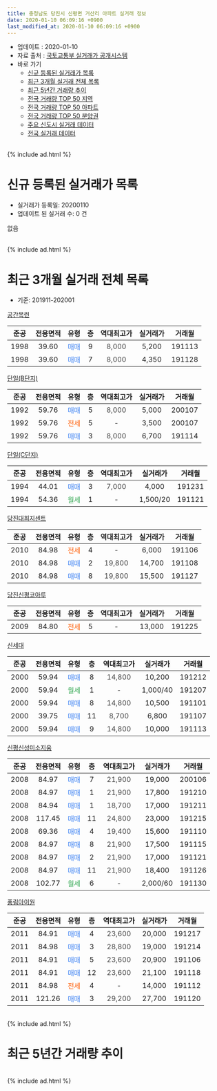 ```yaml
---
title: 충청남도 당진시 신평면 거산리 아파트 실거래 정보
date: 2020-01-10 06:09:16 +0900
last_modified_at: 2020-01-10 06:09:16 +0900
---
```


* 업데이트 : 2020-01-10
* 자료 출처 : [국토교통부 실거래가 공개시스템](http://rt.molit.go.kr)
* 바로 가기
    * [신규 등록된 실거래가 목록](#신규-등록된-실거래가-목록)
    * [최근 3개월 실거래 전체 목록](#최근-3개월-실거래-전체-목록)
    * [최근 5년간 거래량 추이](#최근-5년간-거래량-추이)
    * [전국 거래량 TOP 50 지역](https://inasie.github.io/apt-trade-info/최근-3개월-전국에서-가장-거래가-많이-발생한-지역)
    * [전국 거래량 TOP 50 아파트](https://inasie.github.io/apt-trade-info/최근-3개월-전국에서-가장-거래가-많이-발생한-아파트)
    * [전국 거래량 TOP 50 분양권](https://inasie.github.io/apt-trade-info/최근-3개월-전국에서-가장-거래가-많이-발생한-분양권)
    * [주요 신도시 실거래 데이터](https://inasie.github.io/apt-trade-info/주요-신도시)
    * [전국 실거래 데이터](https://inasie.github.io/apt-trade-info/전국)
<br>
{% include ad.html %}
<br>

# 신규 등록된 실거래가 목록
* 실거래가 등록일: 20200110
* 업데이트 된 실거래 수: 0 건

없음

<br>
{% include ad.html %}
<br>

# 최근 3개월 실거래 전체 목록
* 기준: 201911-202001


[공간목련](https://search.naver.com/search.naver?query=%EC%B6%A9%EC%B2%AD%EB%82%A8%EB%8F%84+%EB%8B%B9%EC%A7%84%EC%8B%9C+%EC%8B%A0%ED%8F%89%EB%A9%B4+%EA%B1%B0%EC%82%B0%EB%A6%AC+%EA%B3%B5%EA%B0%84%EB%AA%A9%EB%A0%A8)

|준공|전용면적|유형|층|역대최고가|실거래가|거래월|
|:---:|:---:|:---:|:---:|:---:|:---:|:---:|
|1998|39.60|<span style="color:#4285f3">매매</span>|9|<span style="color:#444444">8,000</span>|5,200|191113|
|1998|39.60|<span style="color:#4285f3">매매</span>|7|<span style="color:#444444">8,000</span>|4,350|191128|

[단일(B단지)](https://search.naver.com/search.naver?query=%EC%B6%A9%EC%B2%AD%EB%82%A8%EB%8F%84+%EB%8B%B9%EC%A7%84%EC%8B%9C+%EC%8B%A0%ED%8F%89%EB%A9%B4+%EA%B1%B0%EC%82%B0%EB%A6%AC+%EB%8B%A8%EC%9D%BC%28B%EB%8B%A8%EC%A7%80%29)

|준공|전용면적|유형|층|역대최고가|실거래가|거래월|
|:---:|:---:|:---:|:---:|:---:|:---:|:---:|
|1992|59.76|<span style="color:#4285f3">매매</span>|5|<span style="color:#444444">8,000</span>|5,000|200107|
|1992|59.76|<span style="color:#ff5a00">전세</span>|5|<span style="color:#444444">-</span>|3,500|200107|
|1992|59.76|<span style="color:#4285f3">매매</span>|3|<span style="color:#444444">8,000</span>|6,700|191114|

[단일(C단지)](https://search.naver.com/search.naver?query=%EC%B6%A9%EC%B2%AD%EB%82%A8%EB%8F%84+%EB%8B%B9%EC%A7%84%EC%8B%9C+%EC%8B%A0%ED%8F%89%EB%A9%B4+%EA%B1%B0%EC%82%B0%EB%A6%AC+%EB%8B%A8%EC%9D%BC%28C%EB%8B%A8%EC%A7%80%29)

|준공|전용면적|유형|층|역대최고가|실거래가|거래월|
|:---:|:---:|:---:|:---:|:---:|:---:|:---:|
|1994|44.01|<span style="color:#4285f3">매매</span>|3|<span style="color:#444444">7,000</span>|4,000|191231|
|1994|54.36|<span style="color:#34a853">월세</span>|1|<span style="color:#444444">-</span>|1,500/20|191121|

[당진대희지센트](https://search.naver.com/search.naver?query=%EC%B6%A9%EC%B2%AD%EB%82%A8%EB%8F%84+%EB%8B%B9%EC%A7%84%EC%8B%9C+%EC%8B%A0%ED%8F%89%EB%A9%B4+%EA%B1%B0%EC%82%B0%EB%A6%AC+%EB%8B%B9%EC%A7%84%EB%8C%80%ED%9D%AC%EC%A7%80%EC%84%BC%ED%8A%B8)

|준공|전용면적|유형|층|역대최고가|실거래가|거래월|
|:---:|:---:|:---:|:---:|:---:|:---:|:---:|
|2010|84.98|<span style="color:#ff5a00">전세</span>|4|<span style="color:#444444">-</span>|6,000|191106|
|2010|84.98|<span style="color:#4285f3">매매</span>|2|<span style="color:#444444">19,800</span>|14,700|191108|
|2010|84.98|<span style="color:#4285f3">매매</span>|8|<span style="color:#444444">19,800</span>|15,500|191127|

[당진신평코아루](https://search.naver.com/search.naver?query=%EC%B6%A9%EC%B2%AD%EB%82%A8%EB%8F%84+%EB%8B%B9%EC%A7%84%EC%8B%9C+%EC%8B%A0%ED%8F%89%EB%A9%B4+%EA%B1%B0%EC%82%B0%EB%A6%AC+%EB%8B%B9%EC%A7%84%EC%8B%A0%ED%8F%89%EC%BD%94%EC%95%84%EB%A3%A8)

|준공|전용면적|유형|층|역대최고가|실거래가|거래월|
|:---:|:---:|:---:|:---:|:---:|:---:|:---:|
|2009|84.80|<span style="color:#ff5a00">전세</span>|5|<span style="color:#444444">-</span>|13,000|191225|

[신세대](https://search.naver.com/search.naver?query=%EC%B6%A9%EC%B2%AD%EB%82%A8%EB%8F%84+%EB%8B%B9%EC%A7%84%EC%8B%9C+%EC%8B%A0%ED%8F%89%EB%A9%B4+%EA%B1%B0%EC%82%B0%EB%A6%AC+%EC%8B%A0%EC%84%B8%EB%8C%80)

|준공|전용면적|유형|층|역대최고가|실거래가|거래월|
|:---:|:---:|:---:|:---:|:---:|:---:|:---:|
|2000|59.94|<span style="color:#4285f3">매매</span>|8|<span style="color:#444444">14,800</span>|10,200|191212|
|2000|59.94|<span style="color:#34a853">월세</span>|1|<span style="color:#444444">-</span>|1,000/40|191207|
|2000|59.94|<span style="color:#4285f3">매매</span>|8|<span style="color:#444444">14,800</span>|10,500|191101|
|2000|39.75|<span style="color:#4285f3">매매</span>|11|<span style="color:#444444">8,700</span>|6,800|191107|
|2000|59.94|<span style="color:#4285f3">매매</span>|9|<span style="color:#444444">14,800</span>|10,000|191113|

[신평신성미소지움](https://search.naver.com/search.naver?query=%EC%B6%A9%EC%B2%AD%EB%82%A8%EB%8F%84+%EB%8B%B9%EC%A7%84%EC%8B%9C+%EC%8B%A0%ED%8F%89%EB%A9%B4+%EA%B1%B0%EC%82%B0%EB%A6%AC+%EC%8B%A0%ED%8F%89%EC%8B%A0%EC%84%B1%EB%AF%B8%EC%86%8C%EC%A7%80%EC%9B%80)

|준공|전용면적|유형|층|역대최고가|실거래가|거래월|
|:---:|:---:|:---:|:---:|:---:|:---:|:---:|
|2008|84.97|<span style="color:#4285f3">매매</span>|7|<span style="color:#444444">21,900</span>|19,000|200106|
|2008|84.97|<span style="color:#4285f3">매매</span>|1|<span style="color:#444444">21,900</span>|17,800|191210|
|2008|84.94|<span style="color:#4285f3">매매</span>|1|<span style="color:#444444">18,700</span>|17,000|191211|
|2008|117.45|<span style="color:#4285f3">매매</span>|11|<span style="color:#444444">24,800</span>|23,000|191215|
|2008|69.36|<span style="color:#4285f3">매매</span>|4|<span style="color:#444444">19,400</span>|15,600|191110|
|2008|84.97|<span style="color:#4285f3">매매</span>|8|<span style="color:#444444">21,900</span>|17,500|191115|
|2008|84.97|<span style="color:#4285f3">매매</span>|2|<span style="color:#444444">21,900</span>|17,000|191121|
|2008|84.97|<span style="color:#4285f3">매매</span>|11|<span style="color:#444444">21,900</span>|18,400|191126|
|2008|102.77|<span style="color:#34a853">월세</span>|6|<span style="color:#444444">-</span>|2,000/60|191130|

[풍림아이원](https://search.naver.com/search.naver?query=%EC%B6%A9%EC%B2%AD%EB%82%A8%EB%8F%84+%EB%8B%B9%EC%A7%84%EC%8B%9C+%EC%8B%A0%ED%8F%89%EB%A9%B4+%EA%B1%B0%EC%82%B0%EB%A6%AC+%ED%92%8D%EB%A6%BC%EC%95%84%EC%9D%B4%EC%9B%90)

|준공|전용면적|유형|층|역대최고가|실거래가|거래월|
|:---:|:---:|:---:|:---:|:---:|:---:|:---:|
|2011|84.91|<span style="color:#4285f3">매매</span>|4|<span style="color:#444444">23,600</span>|20,000|191217|
|2011|84.98|<span style="color:#4285f3">매매</span>|3|<span style="color:#444444">28,800</span>|19,000|191214|
|2011|84.91|<span style="color:#4285f3">매매</span>|5|<span style="color:#444444">23,600</span>|20,900|191106|
|2011|84.91|<span style="color:#4285f3">매매</span>|12|<span style="color:#444444">23,600</span>|21,100|191118|
|2011|84.98|<span style="color:#ff5a00">전세</span>|4|<span style="color:#444444">-</span>|14,000|191112|
|2011|121.26|<span style="color:#4285f3">매매</span>|3|<span style="color:#444444">29,200</span>|27,700|191120|


<br>
{% include ad.html %}
<br>

# 최근 5년간 거래량 추이


<div style="width:100%;">
    <canvas id="deal_progress" height="200"></canvas>
</div>

<script>
new Chart(document.getElementById("deal_progress"), {
    type: 'line',
    data: {
        labels: ['201501','201502','201503','201504','201505','201506','201507','201508','201509','201510','201511','201512','201601','201602','201603','201604','201605','201606','201607','201608','201609','201610','201611','201612','201701','201702','201703','201704','201705','201706','201707','201708','201709','201710','201711','201712','201801','201802','201803','201804','201805','201806','201807','201808','201809','201810','201811','201812','201901','201902','201903','201904','201905','201906','201907','201908','201909','201910','201911','201912','202001'],
        datasets: [{
            label: '매매',
            pointRadius: 1,
            data: [38, 35, 50, 31, 29, 36, 30, 46, 30, 24, 15, 19, 15, 24, 33, 17, 14, 16, 6, 12, 14, 9, 15, 3, 3, 18, 15, 10, 14, 14, 12, 14, 11, 8, 12, 4, 12, 14, 15, 12, 18, 7, 8, 10, 12, 9, 13, 12, 12, 9, 10, 9, 11, 10, 15, 16, 10, 16, 15, 7, 2],
            borderColor: "rgba(255, 201, 14, 1)",
            backgroundColor: "rgba(255, 201, 14, 0.5)",
            fill: false,
            lineTension: 0
        },{
            label: '전월세',
            pointRadius: 1,
            data: [9, 16, 21, 17, 20, 15, 20, 18, 16, 27, 21, 14, 10, 12, 21, 12, 9, 9, 14, 11, 9, 12, 7, 13, 10, 15, 8, 9, 8, 5, 7, 10, 9, 7, 9, 8, 13, 6, 12, 9, 4, 7, 13, 2, 4, 7, 7, 6, 10, 8, 7, 6, 6, 5, 6, 5, 4, 12, 4, 2, 1],
            borderColor: "rgba(0, 141, 185, 1)",
            backgroundColor: "rgba(0, 141, 185, 0.5)",
            fill: false,
            lineTension: 0
        }
        ]
    },
    options: {
        responsive: true,
        title: {
            display: false
        },
        tooltips: {
            mode: 'index',
            intersect: false
        },
        hover: {
            mode: 'nearest',
            intersect: true
        },
        scales: {
            xAxes: [{
                display: true,
                scaleLabel: {
                    display: true,
                    labelString: '년/월'
                }
            }],
            yAxes: [{
                display: true,
                ticks: {
                    suggestedMin: 0,
                },
                scaleLabel: {
                    display: true,
                    labelString: '실거래 수'
                }
            }]
        }
    }
});

</script>


<br>
{% include ad.html %}
<br>

